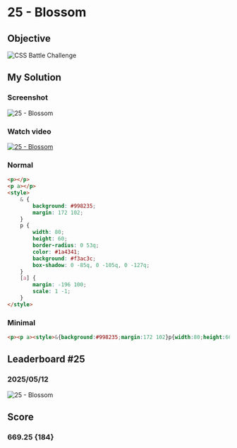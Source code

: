 # 25 - Blossom

## Objective

![CSS Battle Challenge](https://cssbattle.dev/targets/25.png)

## My Solution

### Screenshot

![25 - Blossom](https://i.imgur.com/zdPXHCR.jpeg)

### Watch video

[![25 - Blossom](https://upload.wikimedia.org/wikipedia/commons/b/b8/YouTube_Logo_2017.svg)](https://youtu.be/fopRsIwiz_8)

### Normal

```html
<p></p>
<p a></p>
<style>
	& {
		background: #998235;
		margin: 172 102;
	}
	p {
		width: 80;
		height: 60;
		border-radius: 0 53q;
		color: #1a4341;
		background: #f3ac3c;
		box-shadow: 0 -85q, 0 -105q, 0 -127q;
	}
	[a] {
		margin: -196 100;
		scale: 1 -1;
	}
</style>
```

### Minimal

```html
<p><p a><style>&{background:#998235;margin:172 102}p{width:80;height:60;border-radius:0 53q;color:1A4341;background:#F3AC3C;box-shadow:0-85q,0-105q,0-127q}[a]{margin:-196 100;scale:1-1
```

## Leaderboard #25

### 2025/05/12

![25 - Blossom](https://i.imgur.com/dPQGimv.jpeg)

## Score

### 669.25 {184}
